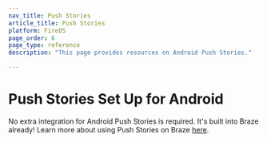 ```yaml
---
nav_title: Push Stories
article_title: Push Stories
platform: FireOS
page_order: 6
page_type: reference
description: "This page provides resources on Android Push Stories."

---
```


# Push Stories Set Up for Android

No extra integration for Android Push Stories is required. It's built into Braze already! Learn more about using Push Stories on Braze [here][1].

[1]: {{site.baseurl}}/user_guide/message_building_by_channel/push/push_stories/#push-stories
